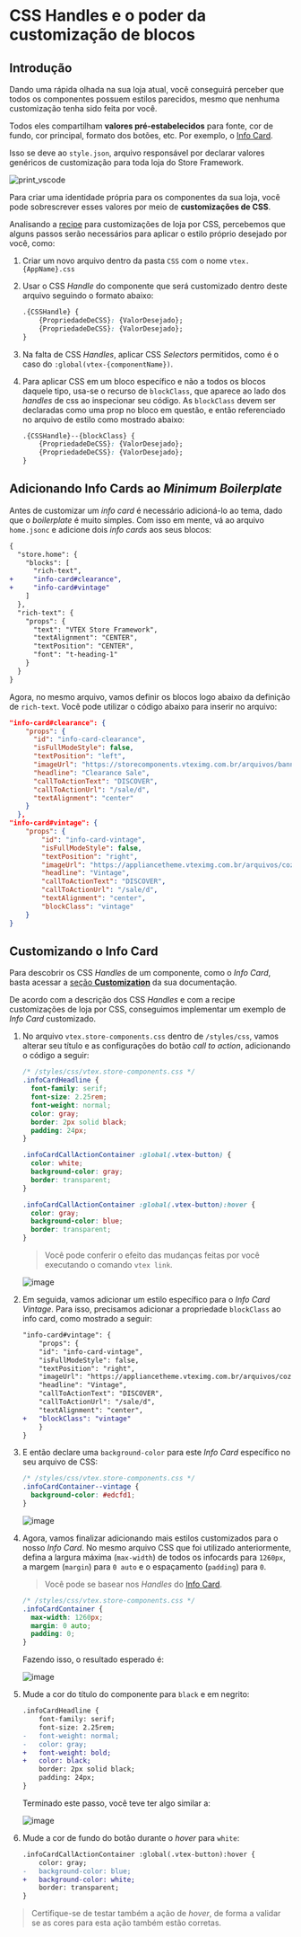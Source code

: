 # CSS Handles e o poder da customização de blocos

## Introdução

Dando uma rápida olhada na sua loja atual, você conseguirá perceber que todos os componentes possuem estilos parecidos, mesmo que nenhuma customização tenha sido feita por você.

Todos eles compartilham **valores pré-estabelecidos** para fonte, cor de fundo, cor principal, formato dos botões, etc. Por exemplo, o [Info Card](https://developers.vtex.com/docs/vtex-store-components-infocard).

Isso se deve ao `style.json`, arquivo responsável por declarar valores genéricos de customização para toda loja do Store Framework.

![print_vscode](https://user-images.githubusercontent.com/19495917/90165970-e0274600-dd6f-11ea-908d-a9f50b1b90a1.png)

Para criar uma identidade própria para os componentes da sua loja, você pode sobrescrever esses valores por meio de **customizações de CSS**.

Analisando a [recipe](https://developers.vtex.com/docs/vtex-io-documentation-using-css-handles-for-store-customization) para customizações de loja por CSS, percebemos que alguns passos serão necessários para aplicar o estilo próprio desejado por você, como:

1. Criar um novo arquivo dentro da pasta `CSS` com o nome `vtex.{AppName}.css`
2. Usar o CSS _Handle_ do componente que será customizado dentro deste arquivo seguindo o formato abaixo:

   ```css
   .{CSSHandle} {
       {PropriedadeDeCSS}: {ValorDesejado};
       {PropriedadeDeCSS}: {ValorDesejado};
   }
   ```

3. Na falta de CSS _Handles_, aplicar CSS _Selectors_ permitidos, como é o caso do `:global(vtex-{componentName})`.
4. Para aplicar CSS em um bloco específico e não a todos os blocos daquele tipo, usa-se o recurso de `blockClass`, que aparece ao lado dos _handles_ de css ao inspecionar seu código. As `blockClass` devem ser declaradas como uma prop no bloco em questão, e então referenciado no arquivo de estilo como mostrado abaixo:

   ```css
   .{CSSHandle}--{blockClass} {
       {PropriedadeDeCSS}: {ValorDesejado};
       {PropriedadeDeCSS}: {ValorDesejado};
   }
   ```

## Adicionando Info Cards ao _Minimum Boilerplate_

Antes de customizar um _info card_ é necessário adicioná-lo ao tema, dado que o _boilerplate_ é muito simples. Com isso em mente, vá ao arquivo `home.jsonc` e adicione dois _info cards_ aos seus blocos:

```diff
{
  "store.home": {
    "blocks": [
      "rich-text",
+     "info-card#clearance",
+     "info-card#vintage"
    ]
  },
  "rich-text": {
    "props": {
      "text": "VTEX Store Framework",
      "textAlignment": "CENTER",
      "textPosition": "CENTER",
      "font": "t-heading-1"
    }
  }
}
```

Agora, no mesmo arquivo, vamos definir os blocos logo abaixo da definição de `rich-text`. Você pode utilizar o código abaixo para inserir no arquivo:

```json
"info-card#clearance": {
    "props": {
      "id": "info-card-clearance",
      "isFullModeStyle": false,
      "textPosition": "left",
      "imageUrl": "https://storecomponents.vteximg.com.br/arquivos/banner-infocard2.png",
      "headline": "Clearance Sale",
      "callToActionText": "DISCOVER",
      "callToActionUrl": "/sale/d",
      "textAlignment": "center"
    }
  },
"info-card#vintage": {
    "props": {
        "id": "info-card-vintage",
        "isFullModeStyle": false,
        "textPosition": "right",
        "imageUrl": "https://appliancetheme.vteximg.com.br/arquivos/cozinha-rosa-min.png",
        "headline": "Vintage",
        "callToActionText": "DISCOVER",
        "callToActionUrl": "/sale/d",
        "textAlignment": "center",
        "blockClass": "vintage"
    }
}
```

## Customizando o Info Card

Para descobrir os CSS _Handles_ de um componente, como o _Info Card_, basta acessar a [seção **Customization**](https://developers.vtex.com/docs/vtex-store-components-infocard#customization) da sua documentação.

De acordo com a descrição dos CSS _Handles_ e com a recipe customizações de loja por CSS, conseguimos implementar um exemplo de _Info Card_ customizado.

1. No arquivo `vtex.store-components.css` dentro de `/styles/css`, vamos alterar seu título e as configurações do botão _call to action_, adicionando o código a seguir:

   ```css
   /* /styles/css/vtex.store-components.css */
   .infoCardHeadline {
     font-family: serif;
     font-size: 2.25rem;
     font-weight: normal;
     color: gray;
     border: 2px solid black;
     padding: 24px;
   }

   .infoCardCallActionContainer :global(.vtex-button) {
     color: white;
     background-color: gray;
     border: transparent;
   }

   .infoCardCallActionContainer :global(.vtex-button):hover {
     color: gray;
     background-color: blue;
     border: transparent;
   }
   ```

   > Você pode conferir o efeito das mudanças feitas por você executando o comando `vtex link`.

   ![image](https://user-images.githubusercontent.com/19495917/90165063-82dec500-dd6e-11ea-8b0d-802fa5afc17f.png)

2. Em seguida, vamos adicionar um estilo específico para o _Info Card Vintage_. Para isso, precisamos adicionar a propriedade `blockClass` ao info card, como mostrado a seguir:

   ```diff
   "info-card#vintage": {
       "props": {
       "id": "info-card-vintage",
       "isFullModeStyle": false,
       "textPosition": "right",
       "imageUrl": "https://appliancetheme.vteximg.com.br/arquivos/cozinha-rosa-min.png",
       "headline": "Vintage",
       "callToActionText": "DISCOVER",
       "callToActionUrl": "/sale/d",
       "textAlignment": "center",
   +   "blockClass": "vintage"
       }
   }
   ```

3. E então declare uma `background-color` para este _Info Card_ específico no seu arquivo de CSS:

   ```css
   /* /styles/css/vtex.store-components.css */
   .infoCardContainer--vintage {
     background-color: #edcfd1;
   }
   ```

   ![image](https://user-images.githubusercontent.com/19495917/90165339-e4069880-dd6e-11ea-89bf-80e63a25ffb4.png)

4. Agora, vamos finalizar adicionando mais estilos customizados para o nosso _Info Card_. No mesmo arquivo CSS que foi utilizado anteriormente, defina a largura máxima (`max-width`) de todos os infocards para `1260px`, a margem (`margin`) para `0 auto` e o espaçamento (`padding`) para `0`.

   > Você pode se basear nos _Handles_ do [Info Card](https://developers.vtex.com/docs/vtex-store-components-infocard#customization).

   ```css
   /* /styles/css/vtex.store-components.css */
   .infoCardContainer {
     max-width: 1260px;
     margin: 0 auto;
     padding: 0;
   }
   ```

   Fazendo isso, o resultado esperado é:

   ![image](https://user-images.githubusercontent.com/19495917/90165563-38aa1380-dd6f-11ea-9343-843ccc83d2f7.png)

5) Mude a cor do título do componente para `black` e em negrito:

   ```diff
   .infoCardHeadline {
       font-family: serif;
       font-size: 2.25rem;
   -   font-weight: normal;
   -   color: gray;
   +   font-weight: bold;
   +   color: black;
       border: 2px solid black;
       padding: 24px;
   }
   ```

   Terminado este passo, você teve ter algo similar a:

   ![image](https://user-images.githubusercontent.com/19495917/90165764-8d4d8e80-dd6f-11ea-92f6-cadce9318dff.png)

6) Mude a cor de fundo do botão durante o _hover_ para `white`:

   ```diff
   .infoCardCallActionContainer :global(.vtex-button):hover {
       color: gray;
   -   background-color: blue;
   +   background-color: white;
       border: transparent;
   }
   ```

> Certifique-se de testar também a ação de _hover_, de forma a validar se as cores para esta ação também estão corretas.
